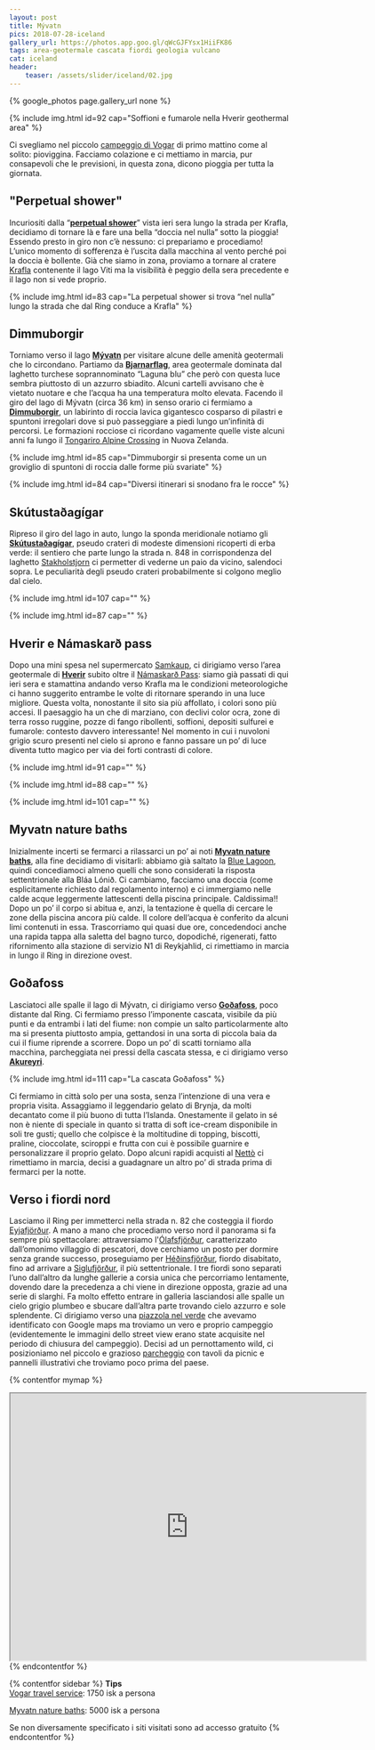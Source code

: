 ```yaml
---
layout: post
title: Mývatn
pics: 2018-07-28-iceland
gallery_url: https://photos.app.goo.gl/qWcGJFYsx1HiiFK86
tags: area-geotermale cascata fiordi geologia vulcano
cat: iceland
header:
    teaser: /assets/slider/iceland/02.jpg
---
```


{% google_photos page.gallery_url none %}

{% include img.html id=92 cap="Soffioni e fumarole nella Hverir geothermal area" %}

Ci svegliamo nel piccolo [campeggio di Vogar](https://www.vogartravelservice.com/camping) di primo mattino come al solito: pioviggina. Facciamo colazione e ci mettiamo in marcia, pur consapevoli che le previsioni, in questa zona, dicono pioggia per tutta la giornata.

## "Perpetual shower"

Incuriositi dalla “[**perpetual shower**](https://www.google.it/maps/place/Perpetual+Shower/@65.6808702,-16.7759945,460m/data=!3m1!1e3!4m13!1m7!3m6!1s0x48cd0a865dc5cee1:0xbc54b48a5353b22b!2sKrafla!3b1!8m2!3d65.7171196!4d-16.7544199!3m4!1s0x48cda01b9b441c73:0x495f26b708c98540!8m2!3d65.6810682!4d-16.7751957)” vista ieri sera lungo la strada per Krafla, decidiamo di tornare là e fare una bella “doccia nel nulla” sotto la pioggia! Essendo presto in giro non c’è nessuno: ci prepariamo e procediamo! L’unico momento di sofferenza è l’uscita dalla macchina al vento perché poi la doccia è bollente. Già che siamo in zona, proviamo a tornare al cratere [Krafla](https://guidetoiceland.is/travel-iceland/drive/krafla) contenente il lago Viti ma la visibilità è peggio della sera precedente e il lago non si vede proprio.

{% include img.html id=83 cap="La perpetual shower si trova “nel nulla” lungo la strada che dal Ring conduce a Krafla" %}

## Dimmuborgir

Torniamo verso il lago [**Mývatn**](https://www.visitmyvatn.is/en) per visitare alcune delle amenità geotermali che lo circondano. Partiamo da [**Bjarnarflag**](https://guidetoiceland.is/travel-iceland/drive/bjarnarflag), area geotermale dominata dal laghetto turchese soprannominato “Laguna blu” che però con questa luce sembra piuttosto di un azzurro sbiadito. Alcuni cartelli avvisano che è vietato nuotare e che l’acqua ha una temperatura molto elevata. Facendo il giro del lago di Mývatn (circa 36 km) in senso orario ci fermiamo a [**Dimmuborgir**](https://guidetoiceland.is/travel-iceland/drive/dimmuborgir), un labirinto di roccia lavica gigantesco cosparso di pilastri e spuntoni irregolari dove si può passeggiare a piedi lungo un’infinità di percorsi. Le formazioni rocciose ci ricordano vagamente quelle viste alcuni anni fa lungo il [Tongariro Alpine Crossing](/) in Nuova Zelanda.

{% include img.html id=85 cap="Dimmuborgir si presenta come un un groviglio di spuntoni di roccia dalle forme più svariate" %}

{% include img.html id=84 cap="Diversi itinerari si snodano fra le rocce" %}

## Skútustaðagígar

Ripreso il giro del lago in auto, lungo la sponda meridionale notiamo gli [**Skútustaðagígar**](https://guidetoiceland.is/travel-iceland/drive/skutustadagigar), pseudo crateri di modeste dimensioni ricoperti di erba verde: il sentiero che parte lungo la strada n. 848 in corrispondenza del laghetto [Stakholstjorn](https://www.google.com/maps/place/848,+Iceland/@65.5677164,-17.0380214,509m/data=!3m1!1e3!4m13!1m7!3m6!1s0x48cd9c8299e6a639:0xda963722b4cbd77a!2zU3Rha2jDs2xzdGrDtnJu!3b1!8m2!3d65.5703276!4d-17.0276005!3m4!1s0x48cd9b628e94acaf:0x8428199a8baf291a!8m2!3d65.5674306!4d-17.0356149) ci permetter di vederne un paio da vicino, salendoci sopra. Le peculiarità degli pseudo crateri probabilmente si colgono meglio dal cielo.

{% include img.html id=107 cap="" %}

{% include img.html id=87 cap="" %}

## Hverir e Námaskarð pass

Dopo una mini spesa nel supermercato [Samkaup](https://www.google.it/maps/place/Samkaup+Strax/@65.640974,-16.9118337,16.67z/data=!4m13!1m7!3m6!1s0x48cd9c44953c07dd:0xcde4cb0dbf732a88!2zTcO9dmF0bg!3b1!8m2!3d65.60386!4d-16.9961055!3m4!1s0x0:0x2c3c5e61aa887a05!8m2!3d65.6418542!4d-16.911006), ci dirigiamo verso l’area geotermale di [**Hverir**](https://guidetoiceland.is/travel-iceland/drive/namafjall-geothermal-area) subito oltre il [Námaskarð Pass](https://guidetoiceland.is/travel-iceland/drive/namaskard): siamo già passati di qui ieri sera e stamattina andando verso Krafla ma le condizioni meteorologiche ci hanno suggerito entrambe le volte di ritornare sperando in una luce migliore. Questa volta, nonostante il sito sia più affollato, i colori sono più accesi. Il paesaggio ha un che di marziano, con declivi color ocra, zone di terra rosso ruggine, pozze di fango ribollenti, soffioni, depositi sulfurei e fumarole: contesto davvero interessante! Nel momento in cui i nuvoloni grigio scuro presenti nel cielo si aprono e fanno passare un po’ di luce diventa tutto magico per via dei forti contrasti di colore.

{% include img.html id=91 cap="" %}

{% include img.html id=88 cap="" %}

{% include img.html id=101 cap="" %}

## Myvatn nature baths

Inizialmente incerti se fermarci a rilassarci un po’ ai noti [**Myvatn nature baths**](https://myvatnnaturebaths.is/), alla fine decidiamo di visitarli: abbiamo già saltato la [Blue Lagoon](https://www.bluelagoon.com/), quindi concediamoci almeno quelli che sono considerati la risposta settentrionale alla Bláa Lónið. Ci cambiamo, facciamo una doccia (come esplicitamente richiesto dal regolamento interno) e ci immergiamo nelle calde acque leggermente lattescenti della piscina principale. Caldissima!! Dopo un po’ il corpo si abitua e, anzi, la tentazione è quella di cercare le zone della piscina ancora più calde. Il colore dell’acqua è conferito da alcuni limi contenuti in essa. Trascorriamo qui quasi due ore, concedendoci anche una rapida tappa alla saletta del bagno turco, dopodiché, rigenerati, fatto rifornimento alla stazione di servizio N1 di Reykjahlid, ci rimettiamo in marcia in lungo il Ring in direzione ovest.

## Goðafoss

Lasciatoci alle spalle il lago di Mývatn, ci dirigiamo verso [**Goðafoss**](https://www.northiceland.is/en/destinations/nature/waterfalls/godafoss-waterfall), poco distante dal Ring. Ci fermiamo presso l’imponente cascata, visibile da più punti e da entrambi i lati del fiume: non compie un salto particolarmente alto ma si presenta piuttosto ampia, gettandosi in una sorta di piccola baia da cui il fiume riprende a scorrere. Dopo un po’ di scatti torniamo alla macchina, parcheggiata nei pressi della cascata stessa, e ci dirigiamo verso [**Akureyri**](https://www.visitakureyri.is/en).

{% include img.html id=111 cap="La cascata Goðafoss" %}

Ci fermiamo in città solo per una sosta, senza l’intenzione di una vera e propria visita. Assaggiamo il leggendario gelato di Brynja, da molti decantato come il più buono di tutta l’Islanda. Onestamente il gelato in sé non è niente di speciale in quanto si tratta di soft ice-cream disponibile in soli tre gusti; quello che colpisce è la moltitudine di topping, biscotti, praline, cioccolate, sciroppi e frutta con cui è possibile guarnire e personalizzare il proprio gelato. Dopo alcuni rapidi acquisti al [Nettò](https://www.google.com/maps/place/Nett%C3%B3/@65.6774326,-18.1187146,15z/data=!4m5!3m4!1s0x0:0x5767f3d03bab7c08!8m2!3d65.6774326!4d-18.1187146) ci rimettiamo in marcia, decisi a guadagnare un altro po’ di strada prima di fermarci per la notte.

## Verso i fiordi nord

Lasciamo il Ring per immetterci nella strada n. 82 che costeggia il fiordo [Eyjafjörður](https://guidetoiceland.is/travel-iceland/drive/eyjafjordur). A mano a mano che procediamo verso nord il panorama si fa sempre più spettacolare: attraversiamo l'[Ólafsfjörður](https://www.northiceland.is/en/destinations/towns/olafsfjordur), caratterizzato dall’omonimo villaggio di pescatori, dove cerchiamo un posto per dormire senza grande successo, proseguiamo per [Héðinsfjörður](https://it.wikipedia.org/wiki/H%C3%A9%C3%B0insfj%C3%B6r%C3%B0ur), fiordo disabitato, fino ad arrivare a [Siglufjörður](https://www.northiceland.is/en/destinations/towns/siglufjordur), il più settentrionale. I tre fiordi sono separati l’uno dall’altro da lunghe gallerie a corsia unica che percorriamo lentamente, dovendo dare la precedenza a chi viene in direzione opposta, grazie ad una serie di slarghi. Fa molto effetto entrare in galleria lasciandosi alle spalle un cielo grigio plumbeo e sbucare dall’altra parte trovando cielo azzurro e sole splendente. Ci dirigiamo verso una [piazzola nel verde](https://www.google.it/maps/place/66%C2%B008'23.7%22N+18%C2%B055'30.7%22W/@66.1399184,-18.9268794,360m/data=!3m2!1e3!4b1!4m14!1m7!3m6!1s0x48d2ca166395c12f:0xf714c15efd39b161!2zU2lnbHVmasO2csOwdXIsIEljZWxhbmQ!3b1!8m2!3d66.1511755!4d-18.9112652!3m5!1s0x0:0x0!7e2!8m2!3d66.1399143!4d-18.9251803) che avevamo identificato con Google maps ma troviamo un vero e proprio campeggio (evidentemente le immagini dello street view erano state acquisite nel periodo di chiusura del campeggio). Decisi ad un pernottamento wild, ci posizioniamo  nel piccolo e grazioso [parcheggio](https://park4night.com/lieu/79234/parking-day-and-night/siglufjar%C3%B0arvegur/iceland/#.YzCPdHZByUl) con tavoli da picnic e pannelli illustrativi che troviamo poco prima del paese.

{% contentfor mymap %}
<iframe src="https://www.google.com/maps/d/embed?mid=1WgHhRoisSy6_Twmu_iWv1V1ws3xmEro2&ehbc=2E312F" width="640" height="480"></iframe>
{% endcontentfor %}

{% contentfor sidebar %}
**Tips**  
[Vogar travel service](https://www.vogartravelservice.com/): 1750 isk a persona

[Myvatn nature baths](https://myvatnnaturebaths.is/): 5000 isk a persona

Se non diversamente specificato i siti visitati sono ad accesso gratuito
{% endcontentfor %}
